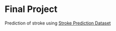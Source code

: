 # Final Project
Prediction of stroke using [Stroke Prediction Dataset](https://www.kaggle.com/datasets/fedesoriano/stroke-prediction-dataset/)
